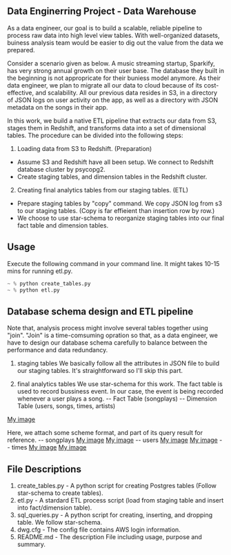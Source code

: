 ## Data Enginerring Project - Data Warehouse

As a data engineer, our goal is to build a scalable, reliable pipeline to process raw data into high level view tables. With well-organized datasets, buiness analysis team would be easier to dig out the value from the data we prepared. 

Consider a scenario given as below. A music streaming startup, Sparkify, has very strong annual growth on their user base. The database they built in the beginning is not appropricate for their buniess model anymore. As their data engineer, we plan to migrate all our data to cloud because of its cost-effective, and scalability. All our previous data resides in S3, in a directory of JSON logs on user activity on the app, as well as a directory with JSON metadata on the songs in their app.

In this work, we build a native ETL pipeline that extracts our data from S3, stages them in Redshift, and transforms data into a set of dimensional tables. The procedure can be divided into the following steps: 

1. Loading data from S3 to Redshift. (Preparation)
- Assume S3 and Redshift have all been setup. We connect to Redshift database cluster by psycopg2.
- Create staging tables, and dimension tables in the Redshift cluster.

2. Creating final analytics tables from our staging tables. (ETL)
- Prepare staging tables by "copy" command. We copy JSON log from s3 to our staging tables. (Copy is far effieient than insertion row by row.) 
- We choose to use star-schema to reorganize staging tables into our final fact table and dimension tables.

## Usage

Execute the following command in your command line. It might takes 10-15 mins for running etl.py.

```python
~ % python create_tables.py
~ % python etl.py
```

## Database schema design and ETL pipeline

Note that, analysis process might involve several tables together using "join". "Join" is a time-comsuming opration so that, as a data engineer, we have to design our database schema carefully to balance between the performance and data redundancy.

1. staging tables
We basically follow all the attributes in JSON file to build our staging tables. It's straightforward so I'll skip this part.

2. final analytics tables
We use star-schema for this work. The fact table is used to record bussiness event. In our case, the event is being recorded whenever a user plays a song.
-- Fact Table (songplays)
-- Dimension Table (users, songs, times, artists)

[My image](JiaHuaCheng.github.com/dataEngineering-ETL_by_aws/img/star-scheme.png)

Here, we attach some scheme format, and part of its query result for reference.
-- songplays
[My image](JiaHuaCheng.github.com/dataEngineering-ETL_by_aws/img/songplays-schema.png)
[My image](JiaHuaCheng.github.com/dataEngineering-ETL_by_aws/img/songplays-query-result.png)
-- users
[My image](JiaHuaCheng.github.com/dataEngineering-ETL_by_aws/img/users-schema.png)
[My image](JiaHuaCheng.github.com/dataEngineering-ETL_by_aws/img/users-query-result.png)
-- times
[My image](JiaHuaCheng.github.com/dataEngineering-ETL_by_aws/img/times-schema.png)
[My image](JiaHuaCheng.github.com/dataEngineering-ETL_by_aws/img/times-query-result.png)


## File Descriptions

1. create_tables.py - A python script for creating Postgres tables (Follow star-schema to create tables).
2. etl.py - A stardard ETL process script (load from staging table and insert into fact/dimension table).  
3. sql_queries.py - A python script for creating, inserting, and dropping table. We follow star-schema.
4. dwg.cfg - The config file contains AWS login information.
5. README.md - The description File including usage, purpose and summary.